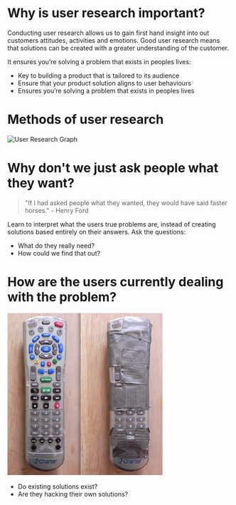 <!-- TITLE: User research -->

# Why is user research important?
Conducting user research allows us to gain first hand insight into out customers attitudes, activities and emotions. Good user research means that solutions can be created with a greater understanding of the customer.

It ensures you’re solving a problem that exists in peoples lives:
* Key to building a product that is tailored to its audience
* Ensure that your product solution aligns to user behaviours
* Ensures you’re solving a problem that exists in peoples lives


# Methods of user research
![User Research Graph](//assets.asweb.com.au/User-Research-Graph.png)

# Why don't we just ask people what they want?
> "If I had asked people what they wanted, they would have said faster horses." - Henry Ford

Learn to interpret what the users true problems are, instead of creating solutions based entirely on their answers. Ask the questions:
* What do they really need?
* How could we find that out?

# How are the users currently dealing with the problem?

![Problem Hacking](/uploads/problem-hacking.png "Problem Hacking")

* Do existing solutions exist?
* Are they hacking their own solutions?

